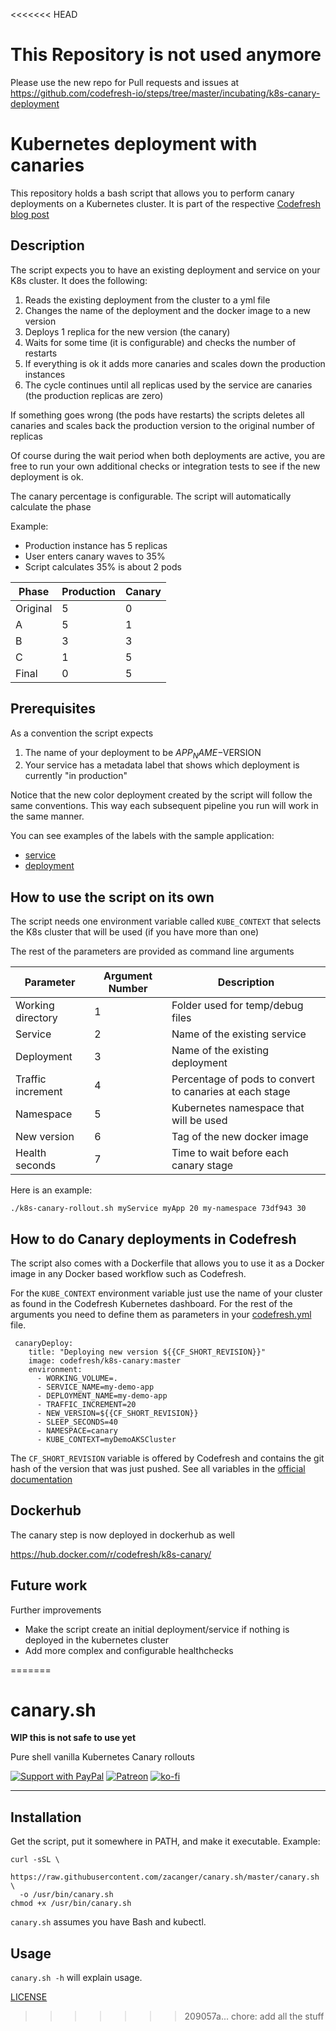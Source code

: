 <<<<<<< HEAD
# This Repository is not used anymore

Please use the new repo for Pull requests and issues at https://github.com/codefresh-io/steps/tree/master/incubating/k8s-canary-deployment


# Kubernetes deployment with canaries

This repository holds a bash script that allows you to perform canary deployments on a Kubernetes cluster.
It is part of the respective [Codefresh blog post](https://codefresh.io/kubernetes-tutorial/fully-automated-canary-deployments-kubernetes/)

## Description

The script expects you to have an existing deployment and service on your K8s cluster. It does the following:

1. Reads the existing deployment from the cluster to a yml file
1. Changes the name of the deployment and the docker image to a new version 
1. Deploys 1 replica for the new version (the canary)
1. Waits for some time (it is configurable) and checks the number of restarts
1. If everything is ok it adds more canaries and scales down the production instances
1. The cycle continues until all replicas used by the service are canaries (the production replicas are zero)

If something goes wrong (the pods have restarts) the scripts deletes all canaries and scales
back the production version to the original number of replicas


Of course during the wait period when both deployments are active, you are free to run your own additional
checks or integration tests to see if the new deployment is ok.

The canary percentage is configurable. The script will automatically calculate the phase

Example:

 * Production instance has 5 replicas
 * User enters canary waves to 35%
 * Script calculates 35% is about 2 pods
 
 | Phase | Production | Canary |
 | ------------- | ------------- |------|
 | Original | 5 | 0 |
 | A  | 5  |1 |
 | B    | 3 | 3 |
 | C    | 1 | 5 |
 | Final    | 0 | 5 |

## Prerequisites

As a convention the script expects

1. The name of your deployment to be $APP_NAME-$VERSION
1. Your service has a metadata label that shows which deployment is currently "in production"

Notice that the new color deployment created by the script will follow the same conventions. This
way each subsequent pipeline you run will work in the same manner.

You can see examples of the labels with the sample application:

* [service](example/service.yml)
* [deployment](example/deployment.yml)

## How to use the script on its own

The script needs one environment variable called `KUBE_CONTEXT` that selects the K8s cluster that will be used (if you have more than one)

The rest of the parameters are provided as command line arguments

| Parameter | Argument Number | Description     |
| ----------| --------------- | --------------- |
| Working directory   |         1       | Folder used for temp/debug files |
| Service   |         2      | Name of the existing service |
| Deployment |        3       | Name of the existing deployment |
| Traffic increment |   4        | Percentage of pods to convert to canaries at each stage |  
| Namespace |     5           | Kubernetes namespace that will be used |
| New version |       6       | Tag of the new docker image    |
| Health seconds | 7          | Time to wait before each canary stage |


Here is an example:

```
./k8s-canary-rollout.sh myService myApp 20 my-namespace 73df943 30 
```

## How to do Canary deployments in Codefresh

The script also comes with a Dockerfile that allows you to use it as a Docker image in any Docker based workflow such as Codefresh.

For the `KUBE_CONTEXT` environment variable just use the name of your cluster as found in the Codefresh Kubernetes dashboard. For the rest of the arguments you need to define them as parameters in your [codefresh.yml](example/codefresh.yml) file.

```
 canaryDeploy:
    title: "Deploying new version ${{CF_SHORT_REVISION}}"
    image: codefresh/k8s-canary:master
    environment:
      - WORKING_VOLUME=.
      - SERVICE_NAME=my-demo-app
      - DEPLOYMENT_NAME=my-demo-app
      - TRAFFIC_INCREMENT=20
      - NEW_VERSION=${{CF_SHORT_REVISION}}
      - SLEEP_SECONDS=40
      - NAMESPACE=canary
      - KUBE_CONTEXT=myDemoAKSCluster
```

The `CF_SHORT_REVISION` variable is offered by Codefresh and contains the git hash of the version that was just pushed. See all variables in the [official documentation](https://codefresh.io/docs/docs/codefresh-yaml/variables/)

## Dockerhub

The canary step is now deployed in dockerhub as well

https://hub.docker.com/r/codefresh/k8s-canary/


## Future work

Further improvements

* Make the script create an initial deployment/service if nothing is deployed in the kubernetes cluster
* Add more complex and configurable healthchecks

=======
# canary.sh

**WIP this is not safe to use yet**

Pure shell vanilla Kubernetes Canary rollouts

[![Support with PayPal](https://img.shields.io/badge/paypal-donate-yellow.png)](https://paypal.me/zacanger) [![Patreon](https://img.shields.io/badge/patreon-donate-yellow.svg)](https://www.patreon.com/zacanger) [![ko-fi](https://img.shields.io/badge/donate-KoFi-yellow.svg)](https://ko-fi.com/U7U2110VB)

--------

## Installation

Get the script, put it somewhere in PATH, and make it executable. Example:

```
curl -sSL \
  https://raw.githubusercontent.com/zacanger/canary.sh/master/canary.sh \
  -o /usr/bin/canary.sh
chmod +x /usr/bin/canary.sh
```

`canary.sh` assumes you have Bash and kubectl.

## Usage

`canary.sh -h` will explain usage.

[LICENSE](./LICENSE.md)
>>>>>>> 209057a... chore: add all the stuff
